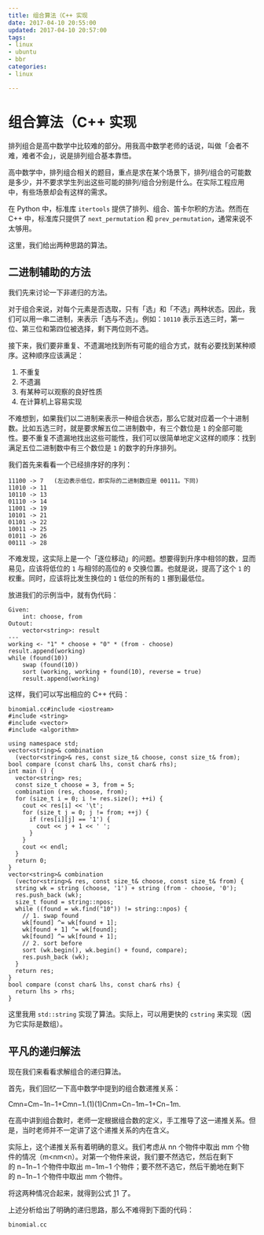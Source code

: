 ```yaml
---
title: 组合算法（C++ 实现
date: 2017-04-10 20:55:00
updated: 2017-04-10 20:57:00
tags: 
- linux
- ubuntu
- bbr
categories: 
- linux

---
```

# 组合算法（C++ 实现

排列组合是高中数学中比较难的部分。用我高中数学老师的话说，叫做「会者不难，难者不会」，说是排列组合基本靠悟。

高中数学中，排列组合相关的题目，重点是求在某个场景下，排列/组合的可能数是多少，并不要求学生列出这些可能的排列/组合分别是什么。在实际工程应用中，有些场景却会有这样的需求。

在 Python 中，标准库 `itertools` 提供了排列、组合、笛卡尔积的方法。然而在 C++ 中，标准库只提供了 `next_permutation` 和 `prev_permutation`，通常来说不太够用。

这里，我们给出两种思路的算法。


<!--more-->


## 二进制辅助的方法

我们先来讨论一下非递归的方法。

对于组合来说，对每个元素是否选取，只有「选」和「不选」两种状态。因此，我们可以用一串二进制，来表示「选与不选」。例如：`10110` 表示五选三时，第一位、第三位和第四位被选择，剩下两位则不选。

接下来，我们要非重复、不遗漏地找到所有可能的组合方式，就有必要找到某种顺序。这种顺序应该满足：

1. 不重复
2. 不遗漏
3. 有某种可以观察的良好性质
4. 在计算机上容易实现

不难想到，如果我们以二进制来表示一种组合状态，那么它就对应着一个十进制数。比如五选三时，就是要求解五位二进制数中，有三个数位是 `1` 的全部可能性。要不重复不遗漏地找出这些可能性，我们可以很简单地定义这样的顺序：找到满足五位二进制数中有三个数位是 `1` 的数字的升序排列。

我们首先来看看一个已经排序好的序列：

```
11100 -> 7   (左边表示低位，即实际的二进制数应是 00111。下同)
11010 -> 11
10110 -> 13
01110 -> 14
11001 -> 19
10101 -> 21
01101 -> 22
10011 -> 25
01011 -> 26
00111 -> 28

```

不难发现，这实际上是一个「逐位移动」的问题。想要得到升序中相邻的数，显而易见，应该将低位的 `1` 与相邻的高位的 `0` 交换位置。也就是说，提高了这个 `1` 的权重。同时，应该将比发生换位的 `1` 低位的所有的 `1` 挪到最低位。

放进我们的示例当中，就有伪代码：

```
Given:
    int: choose, from
Outout:
    vector<string>: result
---
working <- "1" * choose + "0" * (from - choose)
result.append(working)
while (found(10))
    swap (found(10))
    sort (working, working + found(10), reverse = true)
    result.append(working)

```

这样，我们可以写出相应的 C++ 代码：

```
binomial.cc#include <iostream>
#include <string>
#include <vector>
#include <algorithm>

using namespace std;
vector<string>& combination
  (vector<string>& res, const size_t& choose, const size_t& from);
bool compare (const char& lhs, const char& rhs);
int main () {
  vector<string> res;
  const size_t choose = 3, from = 5;
  combination (res, choose, from);
  for (size_t i = 0; i != res.size(); ++i) {
    cout << res[i] << '\t';
    for (size_t j = 0; j != from; ++j) {
      if (res[i][j] == '1') {
        cout << j + 1 << ' ';
      }
    }
    cout << endl;
  }
  return 0;
}
vector<string>& combination
  (vector<string>& res, const size_t& choose, const size_t& from) {
  string wk = string (choose, '1') + string (from - choose, '0');
  res.push_back (wk);
  size_t found = string::npos;
  while ((found = wk.find("10")) != string::npos) {
    // 1. swap found
    wk[found] ^= wk[found + 1];
    wk[found + 1] ^= wk[found];
    wk[found] ^= wk[found + 1];
    // 2. sort before
    sort (wk.begin(), wk.begin() + found, compare);
    res.push_back (wk);
  }
  return res;
}
bool compare (const char& lhs, const char& rhs) {
  return lhs > rhs;
}

```

这里我用 `std::string` 实现了算法。实际上，可以用更快的 `cstring` 来实现（因为它实际是数组）。

## 平凡的递归解法

现在我们来看看求解组合的递归算法。

首先，我们回忆一下高中数学中提到的组合数递推关系：

Cmn=Cm−1n−1+Cmn−1.(1)(1)Cnm=Cn−1m−1+Cn−1m.

在高中讲到组合数时，老师一定根据组合数的定义，手工推导了这一递推关系。但是，当时老师并不一定讲了这个递推关系的内在含义。

实际上，这个递推关系有着明确的意义。我们考虑从 nn 个物件中取出 mm 个物件的情况（m<nm<n）。对第一个物件来说，我们要不然选它，然后在剩下的 n−1n−1 个物件中取出 m−1m−1 个物件；要不然不选它，然后干脆地在剩下的 n−1n−1 个物件中取出 mm 个物件。

将这两种情况合起来，就得到公式 [1](http://liam0205.me/2016/01/31/binomial-in-cpp/#mjx-eqn-eqbinomial-re)1 了。

上述分析给出了明确的递归思路，那么不难得到下面的代码：

```
binomial.cc
```